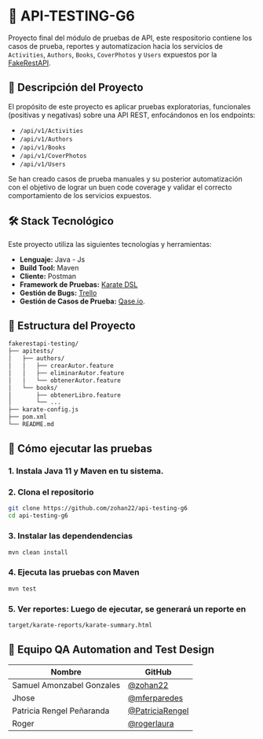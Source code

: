 # 🧪 API-TESTING-G6
Proyecto final del módulo de pruebas de API, este respositorio contiene los casos de prueba, reportes 
y automatizacion hacia los servicios de `Activities`, `Authors`, `Books`, `CoverPhotos` y `Users`
expuestos por la [FakeRestAPI](https://fakerestapi.azurewebsites.net/index.html).
## 📌 Descripción del Proyecto
El propósito de este proyecto es aplicar pruebas exploratorias, funcionales (positivas y negativas) sobre una API REST, enfocándonos en los endpoints:
- `/api/v1/Activities`
- `/api/v1/Authors`
- `/api/v1/Books`
- `/api/v1/CoverPhotos`
- `/api/v1/Users`

Se han creado casos de prueba manuales y su posterior automatización con el objetivo de lograr un buen code coverage y validar el correcto comportamiento de los servicios expuestos.
## 🛠️ Stack Tecnológico
Este proyecto utiliza las siguientes tecnologías y herramientas:
- **Lenguaje:** Java - Js
- **Build Tool:** Maven
- **Cliente:** Postman
- **Framework de Pruebas:** [Karate DSL](https://github.com/karatelabs/karate)  
- **Gestión de Bugs:** [Trello](https://trello.com/b/Mu4bezeI/reporte-de-bugs)  
- **Gestión de Casos de Prueba:** [Qase.io](https://qase.io).
## 🧰 Estructura del Proyecto

```bash
fakerestapi-testing/
├── apitests/
│   ├── authors/
│   │   ├── crearAutor.feature
│   │   ├── eliminarAutor.feature
│   │   └── obtenerAutor.feature
│   └── books/
│       ├── obtenerLibro.feature
│       └── ...
├── karate-config.js
├── pom.xml
└── README.md
```
## 🚀 Cómo ejecutar las pruebas

### 1. Instala Java 11 y Maven en tu sistema.
### 2. Clona el repositorio
```bash
git clone https://github.com/zohan22/api-testing-g6
cd api-testing-g6
```
### 3. Instalar las dependendencias
```bash
mvn clean install
```
### 4. Ejecuta las pruebas con Maven
```bash
mvn test
```
### 5. Ver reportes: Luego de ejecutar, se generará un reporte en
```bash
target/karate-reports/karate-summary.html
```
## 👥 Equipo QA Automation and Test Design

| Nombre                      | GitHub                                      |
|-----------------------------|---------------------------------------------|
| Samuel Amonzabel Gonzales   | [@zohan22](https://github.com/zohan22)      |
| Jhose      | [@mferparedes](https://github.com/mferparedes) |
| Patricia Rengel Peñaranda   | [@PatriciaRengel](https://github.com/PatriciaRengel)    |
| Roger         | [@rogerlaura](https://github.com/rogerlaura) |                            |
